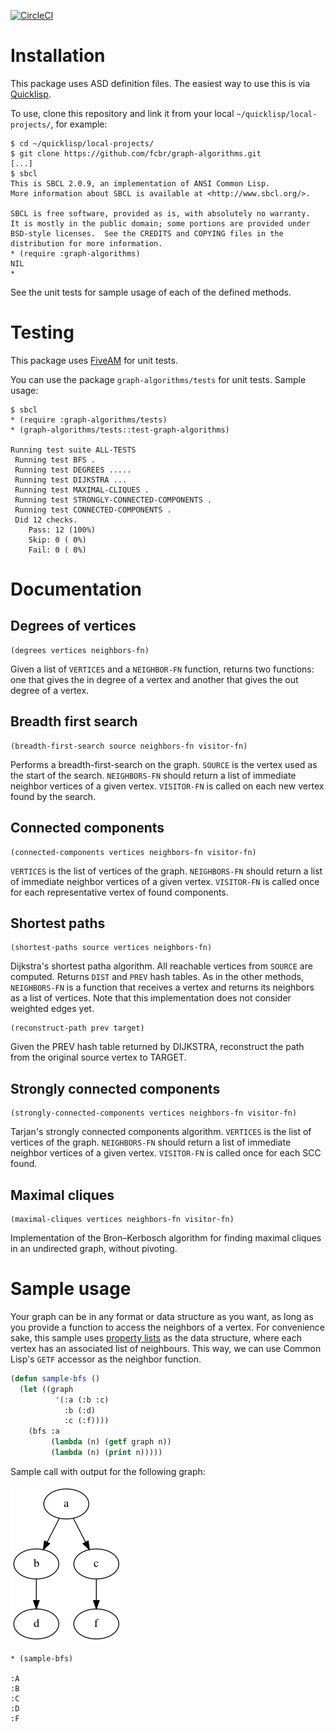 
[![CircleCI](https://circleci.com/gh/fcbr/graph-algorithms.svg?style=shield)](https://circleci.com/gh/fcbr/graph-algorithms)

# Installation

This package uses ASD definition files. The easiest way to use this is via [Quicklisp](https://www.quicklisp.org/).

To use, clone this repository and link it from your local `~/quicklisp/local-projects/`, for example:

```
$ cd ~/quicklisp/local-projects/
$ git clone https://github.com/fcbr/graph-algorithms.git
[...]
$ sbcl
This is SBCL 2.0.9, an implementation of ANSI Common Lisp.
More information about SBCL is available at <http://www.sbcl.org/>.

SBCL is free software, provided as is, with absolutely no warranty.
It is mostly in the public domain; some portions are provided under
BSD-style licenses.  See the CREDITS and COPYING files in the
distribution for more information.
* (require :graph-algorithms)
NIL
*
```

See the unit tests for sample usage of each of the defined methods.

# Testing

This package uses [FiveAM](https://github.com/lispci/fiveam/) for unit tests.

You can use the package `graph-algorithms/tests` for unit tests. Sample usage:

```
$ sbcl
* (require :graph-algorithms/tests)
* (graph-algorithms/tests::test-graph-algorithms)

Running test suite ALL-TESTS
 Running test BFS .
 Running test DEGREES .....
 Running test DIJKSTRA ...
 Running test MAXIMAL-CLIQUES .
 Running test STRONGLY-CONNECTED-COMPONENTS .
 Running test CONNECTED-COMPONENTS .
 Did 12 checks.
    Pass: 12 (100%)
    Skip: 0 ( 0%)
    Fail: 0 ( 0%)
```

# Documentation

## Degrees of vertices

```
(degrees vertices neighbors-fn)
```

Given a list of `VERTICES` and a `NEIGHBOR-FN` function, returns two
functions: one that gives the in degree of a vertex and another that
gives the out degree of a vertex.

## Breadth first search

```
(breadth-first-search source neighbors-fn visitor-fn)
```

Performs a breadth-first-search on the graph.  `SOURCE` is the vertex
used as the start of the search.  `NEIGHBORS-FN` should return a list of
immediate neighbor vertices of a given vertex.  `VISITOR-FN` is called
on each new vertex found by the search.

## Connected components

```
(connected-components vertices neighbors-fn visitor-fn)
```

`VERTICES` is the list of vertices of the graph. `NEIGHBORS-FN` should
return a list of immediate neighbor vertices of a given vertex.
`VISITOR-FN` is called once for each representative vertex of found
components.

## Shortest paths

```
(shortest-paths source vertices neighbors-fn)
```

Dijkstra's shortest patha algorithm.  All reachable vertices from
`SOURCE` are computed.  Returns `DIST` and `PREV` hash tables.  As in the
other methods, `NEIGHBORS-FN` is a function that receives a vertex and
returns its neighbors as a list of vertices.  Note that this
implementation does not consider weighted edges yet.

```
(reconstruct-path prev target)
```

Given the PREV hash table returned by DIJKSTRA, reconstruct the
path from the original source vertex to TARGET.

## Strongly connected components

```
(strongly-connected-components vertices neighbors-fn visitor-fn)
```

Tarjan's strongly connected components algorithm. `VERTICES` is
the list of vertices of the graph. `NEIGHBORS-FN` should return
a list of immediate neighbor vertices of a given vertex. `VISITOR-FN`
is called once for each SCC found.

## Maximal cliques

```
(maximal-cliques vertices neighbors-fn visitor-fn)
```

Implementation of the Bron–Kerbosch algorithm for finding maximal
cliques in an undirected graph, without pivoting.

# Sample usage

Your graph can be in any format or data structure as you want, as long as you provide a function to access the neighbors of a vertex.  For convenience sake, this sample uses [property lists](http://clhs.lisp.se/Body/26_glo_p.htm#property_list) as the data structure, where each vertex has an associated list of neighbours. This way, we can use Common Lisp's `GETF` accessor as the neighbor function.

```lisp
(defun sample-bfs ()
  (let ((graph
          '(:a (:b :c)
            :b (:d)
            :c (:f))))
    (bfs :a
         (lambda (n) (getf graph n))
         (lambda (n) (print n)))))
```

Sample call with output for the following graph:

![graph](docs/bfs.png)

```
* (sample-bfs)

:A
:B
:C
:D
:F
```



